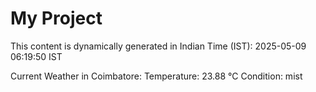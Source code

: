 # My Project

This content is dynamically generated in Indian Time (IST): 2025-05-09 06:19:50 IST


Current Weather in Coimbatore:
Temperature: 23.88 °C
Condition: mist
